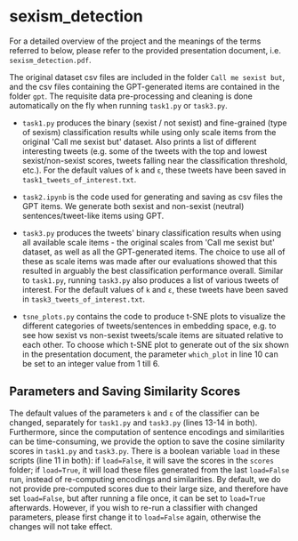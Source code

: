 # sexism_detection

For a detailed overview of the project and the meanings of the terms referred to below, please refer to the provided presentation document, i.e. ```sexism_detection.pdf```.

The original dataset csv files are included in the folder ```Call me sexist but```, and the csv files containing the GPT-generated items are contained in the folder ```gpt```. The requisite data pre-processing and cleaning is done automatically on the fly when running ```task1.py``` or ```task3.py```.

- ```task1.py``` produces the binary (sexist / not sexist) and fine-grained (type of sexism) classification results while using only scale items from the original 'Call me sexist but' dataset. Also prints a list of different interesting tweets (e.g. some of the tweets with the top and lowest sexist/non-sexist scores, tweets falling near the classification threshold, etc.). For the default values of ```k``` and ```ε```, these tweets have been saved in ```task1_tweets_of_interest.txt```.

- ```task2.ipynb``` is the code used for generating and saving as csv files the GPT items. We generate both sexist and non-sexist (neutral) sentences/tweet-like items using GPT.

- ```task3.py``` produces the tweets' binary classification results when using all available scale items - the original scales from 'Call me sexist but' dataset, as well as all the GPT-generated items. The choice to use all of these as scale items was made after our evaluations showed that this resulted in arguably the best classification performance overall. Similar to ```task1.py```, running ```task3.py``` also produces a list of various tweets of interest. For the default values of ```k``` and ```ε```, these tweets have been saved in ```task3_tweets_of_interest.txt```.

- ```tsne_plots.py``` contains the code to produce t-SNE plots to visualize the different categories of tweets/sentences in embedding space, e.g. to see how sexist vs non-sexist tweets/scale items are situated relative to each other. To choose which t-SNE plot to generate out of the six shown in the presentation document, the parameter ```which_plot``` in line 10 can be set to an integer value from 1 till 6.

## Parameters and Saving Similarity Scores

The default values of the parameters ```k``` and ```ε``` of the classifier can be changed, separately for ```task1.py``` and ```task3.py``` (lines 13-14 in both). Furthermore, since the computation of sentence encodings and similarities can be time-consuming, we provide the option to save the cosine similarity scores in ```task1.py``` and ```task3.py```. There is a boolean variable ```load``` in these scripts (line 11 in both): if ```load=False```, it will save the scores in the ```scores``` folder; if ```load=True```, it will load these files generated from the last ```load=False``` run, instead of re-computing encodings and similarities. By default, we do not provide pre-computed scores due to their large size, and therefore have set ```load=False```, but after running a file once, it can be set to ```load=True``` afterwards. However, if you wish to re-run a classifier with changed parameters, please first change it to ```load=False``` again, otherwise the changes will not take effect.
